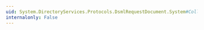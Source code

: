 ```yaml
---
uid: System.DirectoryServices.Protocols.DsmlRequestDocument.System#Collections#ICollection#Count
internalonly: False
---
```


